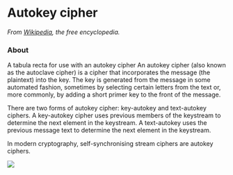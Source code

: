 # Autokey cipher

_From [Wikipedia](https://en.wikipedia.org/wiki/Autokey_cipher), the free encyclopedia._
### About

A tabula recta for use with an autokey cipher
An autokey cipher (also known as the autoclave cipher) is a cipher that incorporates the message (the plaintext) into the key. The key is generated from the message in some automated fashion, sometimes by selecting certain letters from the text or, more commonly, by adding a short primer key to the front of the message.

There are two forms of autokey cipher: key-autokey and text-autokey ciphers. A key-autokey cipher uses previous members of the keystream to determine the next element in the keystream. A text-autokey uses the previous message text to determine the next element in the keystream.

In modern cryptography, self-synchronising stream ciphers are autokey ciphers.

![](https://upload.wikimedia.org/wikipedia/commons/thumb/9/9a/Vigen%C3%A8re_square_shading.svg/600px-Vigen%C3%A8re_square_shading.svg.png)
